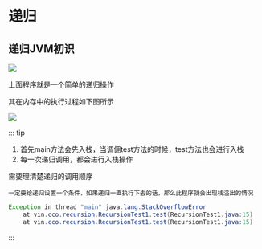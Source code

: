 # 递归

## 递归JVM初识

![](https://picture.xcye.xyz/image-20211018203057464.png?x-oss-process=style/pictureProcess1)

上面程序就是一个简单的递归操作

其在内存中的执行过程如下图所示

![](https://picture.xcye.xyz/image-20211018203235368.png?x-oss-process=style/pictureProcess1)



::: tip 

1. 首先main方法会先入栈，当调佣test方法的时候，test方法也会进行入栈
2. 每一次递归调用，都会进行入栈操作

需要理清楚递归的调用顺序

`一定要给递归设置一个条件，如果递归一直执行下去的话，那么此程序就会出现栈溢出的情况`

```java
Exception in thread "main" java.lang.StackOverflowError
	at vin.cco.recursion.RecursionTest1.test(RecursionTest1.java:15)
	at vin.cco.recursion.RecursionTest1.test(RecursionTest1.java:15)

```

:::
